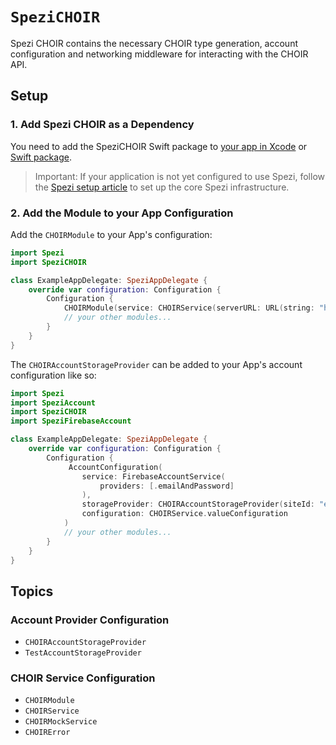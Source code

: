 # ``SpeziCHOIR``

<!--

This source file is part of the Stanford Spezi open source project

SPDX-FileCopyrightText: 2022 Stanford University and the project authors (see CONTRIBUTORS.md)

SPDX-License-Identifier: MIT
       
-->

Spezi CHOIR contains the necessary CHOIR type generation, account configuration and networking middleware for interacting with the CHOIR API.


## Setup

### 1. Add Spezi CHOIR as a Dependency

You need to add the SpeziCHOIR Swift package to
[your app in Xcode](https://developer.apple.com/documentation/xcode/adding-package-dependencies-to-your-app#) or
[Swift package](https://developer.apple.com/documentation/xcode/creating-a-standalone-swift-package-with-xcode#Add-a-dependency-on-another-Swift-package).

> Important: If your application is not yet configured to use Spezi, follow the [Spezi setup article](https://swiftpackageindex.com/stanfordspezi/spezi/documentation/spezi/initial-setup) to set up the core Spezi infrastructure.

### 2. Add the Module to your App Configuration

Add the `CHOIRModule` to your App's configuration:
```swift
import Spezi
import SpeziCHOIR

class ExampleAppDelegate: SpeziAppDelegate {
    override var configuration: Configuration {
        Configuration {
            CHOIRModule(service: CHOIRService(serverURL: URL(string: "https://choir.example.com")!))
            // your other modules...
        }
    }
}
```

The `CHOIRAccountStorageProvider` can be added to your App's account configuration like so:
```swift
import Spezi
import SpeziAccount
import SpeziCHOIR
import SpeziFirebaseAccount

class ExampleAppDelegate: SpeziAppDelegate {
    override var configuration: Configuration {
        Configuration {
             AccountConfiguration(
                service: FirebaseAccountService(
                    providers: [.emailAndPassword]
                ),
                storageProvider: CHOIRAccountStorageProvider(siteId: "exampleSite"),
                configuration: CHOIRService.valueConfiguration
            )
            // your other modules...
        }
    }
}
```

## Topics

### Account Provider Configuration 

- ``CHOIRAccountStorageProvider``
- ``TestAccountStorageProvider``

### CHOIR Service Configuration

- ``CHOIRModule``
- ``CHOIRService``
- ``CHOIRMockService``
- ``CHOIRError``
